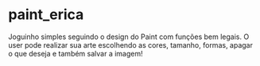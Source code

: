 # paint_erica
Joguinho simples seguindo o design do Paint com funções bem legais. O user pode realizar sua arte escolhendo as cores, tamanho, formas, apagar o que deseja e também salvar a imagem! 
